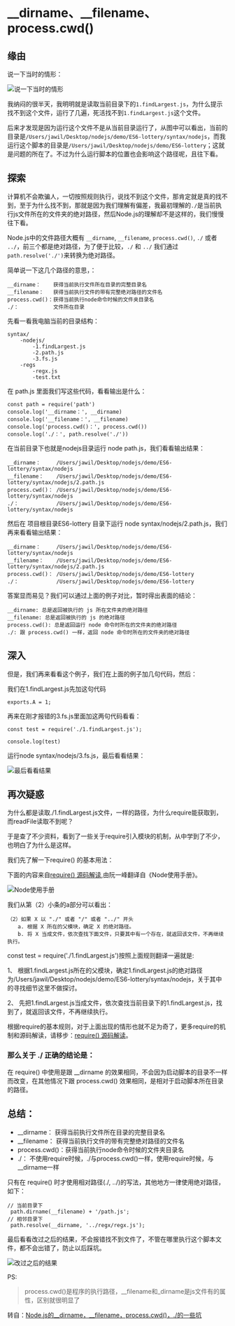 # __dirname、__filename、process.cwd()

## 缘由
说一下当时的情形：

![说一下当时的情形](说一下当时的情形.png)

我纳闷的很半天，我明明就是读取当前目录下的`1.findLargest.js`，为什么提示找不到这个文件，运行了几遍，死活找不到`1.findLargest.js`这个文件。

后来才发现是因为运行这个文件不是从当前目录运行了，从图中可以看出，当前的目录是`/Users/jawil/Desktop/nodejs/demo/ES6-lottery/syntax/nodejs`，而我运行这个脚本的目录是`/Users/jawil/Desktop/nodejs/demo/ES6-lottery`；这就是问题的所在了。不过为什么运行脚本的位置也会影响这个路径呢，且往下看。

## 探索
计算机不会欺骗人，一切按照规则执行，说找不到这个文件，那肯定就是真的找不到，至于为什么找不到，那就是因为我们理解有偏差，我最初理解的`./`是当前执行js文件所在的文件夹的绝对路径，然后Node.js的理解却不是这样的，我们慢慢往下看。

Node.js中的文件路径大概有 `__dirname`, `__filename`, `process.cwd()`, `./` 或者 `../`，前三个都是绝对路径，为了便于比较，`./` 和 `../` 我们通过 `path.resolve('./')`来转换为绝对路径。

简单说一下这几个路径的意思，：

```
__dirname：    获得当前执行文件所在目录的完整目录名
__filename：   获得当前执行文件的带有完整绝对路径的文件名
process.cwd()：获得当前执行node命令时候的文件夹目录名 
./：           文件所在目录
```

先看一看我电脑当前的目录结构：

```
syntax/
    -nodejs/
        -1.findLargest.js
        -2.path.js
        -3.fs.js
    -regs
        -regx.js
        -test.txt
```

在 path.js 里面我们写这些代码，看看输出是什么：

```
const path = require('path')
console.log('__dirname：', __dirname)
console.log('__filename：', __filename)
console.log('process.cwd()：', process.cwd())
console.log('./：', path.resolve('./'))
```

在当前目录下也就是nodejs目录运行 node path.js，我们看看输出结果：

```
__dirname：     /Users/jawil/Desktop/nodejs/demo/ES6-lottery/syntax/nodejs
__filename：    /Users/jawil/Desktop/nodejs/demo/ES6-lottery/syntax/nodejs/2.path.js
process.cwd()： /Users/jawil/Desktop/nodejs/demo/ES6-lottery/syntax/nodejs
./：            /Users/jawil/Desktop/nodejs/demo/ES6-lottery/syntax/nodejs
```

然后在 项目根目录ES6-lottery 目录下运行 node syntax/nodejs/2.path.js，我们再来看看输出结果：

```
__dirname：     /Users/jawil/Desktop/nodejs/demo/ES6-lottery/syntax/nodejs
__filename：    /Users/jawil/Desktop/nodejs/demo/ES6-lottery/syntax/nodejs/2.path.js
process.cwd()： /Users/jawil/Desktop/nodejs/demo/ES6-lottery
./：            /Users/jawil/Desktop/nodejs/demo/ES6-lottery
```

答案显而易见？我们可以通过上面的例子对比，暂时得出表面的结论：

```
__dirname: 总是返回被执行的 js 所在文件夹的绝对路径
__filename: 总是返回被执行的 js 的绝对路径
process.cwd(): 总是返回运行 node 命令时所在的文件夹的绝对路径
./: 跟 process.cwd() 一样，返回 node 命令时所在的文件夹的绝对路径
```

## 深入
但是，我们再来看看这个例子，我们在上面的例子加几句代码，然后：

我们在1.findLargest.js先加这句代码

```
exports.A = 1;
```

再来在刚才报错的3.fs.js里面加这两句代码看看：

```
const test = require('./1.findLargest.js');

console.log(test)
```

运行node syntax/nodejs/3.fs.js，最后看看结果：

![最后看看结果](最后看看结果.png)

## 再次疑惑

为什么都是读取./1.findLargest.js文件，一样的路径，为什么require能获取到，而readFile读取不到呢？

于是查了不少资料，看到了一些关于require引入模块的机制，从中学到了不少，也明白了为什么是这样。

我们先了解一下require() 的基本用法：

下面的内容来自[require() 源码解读](http://www.ruanyifeng.com/blog/2015/05/require.html),由阮一峰翻译自《Node使用手册》。

![Node使用手册](Node使用手册.png)

我们从第（2）小条的a部分可以看出：

```
（2）如果 X 以 "./" 或者 "/" 或者 "../" 开头 
　　a. 根据 X 所在的父模块，确定 X 的绝对路径。
　　b. 将 X 当成文件，依次查找下面文件，只要其中有一个存在，就返回该文件，不再继续执行。
```

const test = require('./1.findLargest.js')按照上面规则翻译一遍就是:

1、 根据1.findLargest.js所在的父模块，确定1.findLargest.js的绝对路径为/Users/jawil/Desktop/nodejs/demo/ES6-lottery/syntax/nodejs，关于其中的寻找细节这里不做探讨。

2、 先把1.findLargest.js当成文件，依次查找当前目录下的1.findLargest.js，找到了，就返回该文件，不再继续执行。

根据require的基本规则，对于上面出现的情形也就不足为奇了，更多require的机制和源码解读，请移步：[require() 源码解读](http://www.ruanyifeng.com/blog/2015/05/require.html)。

### 那么关于 ./ 正确的结论是：
在 require() 中使用是跟 __dirname 的效果相同，不会因为启动脚本的目录不一样而改变，在其他情况下跟 process.cwd() 效果相同，是相对于启动脚本所在目录的路径。

## 总结：

- __dirname： 获得当前执行文件所在目录的完整目录名
- __filename： 获得当前执行文件的带有完整绝对路径的文件名
- process.cwd()：获得当前执行node命令时候的文件夹目录名
- ./： 不使用require时候，./与process.cwd()一样，使用require时候，与__dirname一样

只有在 require() 时才使用相对路径(./, ../)的写法，其他地方一律使用绝对路径，如下：

```
// 当前目录下
 path.dirname(__filename) + '/path.js'; 
// 相邻目录下
 path.resolve(__dirname, '../regx/regx.js');
```

最后看看改过之后的结果，不会报错找不到文件了，不管在哪里执行这个脚本文件，都不会出错了，防止以后踩坑。

![改过之后的结果](改过之后的结果.png)


PS:
> process.cwd()是程序的执行路径，__filename和_dirname是js文件有的属性，区别就很明显了


转自：[Node.js的__dirname，__filename，process.cwd()，./的一些坑](https://github.com/jawil/blog/issues/18)

